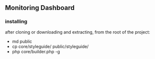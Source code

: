 ## Monitoring Dashboard

### installing 

after cloning or downloading and extracting, from the root of the project:
* md public
* cp core/styleguide/ public/styleguide/
* php core/builder.php -g
